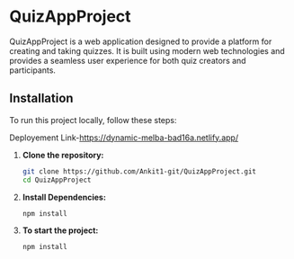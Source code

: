 # QuizAppProject

QuizAppProject is a web application designed to provide a platform for creating and taking quizzes. It is built using modern web technologies and provides a seamless user experience for both quiz creators and participants.


## Installation

To run this project locally, follow these steps:

Deployement Link-https://dynamic-melba-bad16a.netlify.app/


1. **Clone the repository:**

   ```sh
   git clone https://github.com/Ankit1-git/QuizAppProject.git
   cd QuizAppProject

2. **Install Dependencies:**
    ```sh
    npm install

2. **To start the project:**
    ```sh
    npm install

